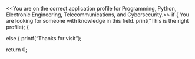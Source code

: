 <<You are on the correct application profile for Programming, Python, Electronic Engineering, Telecommunications, and Cybersecurity.>>
if {
  You are looking for someone with knowledge in this field. 
    print(“This is the right profile); {

else {
  printf(“Thanks for visit”);

return 0; 
